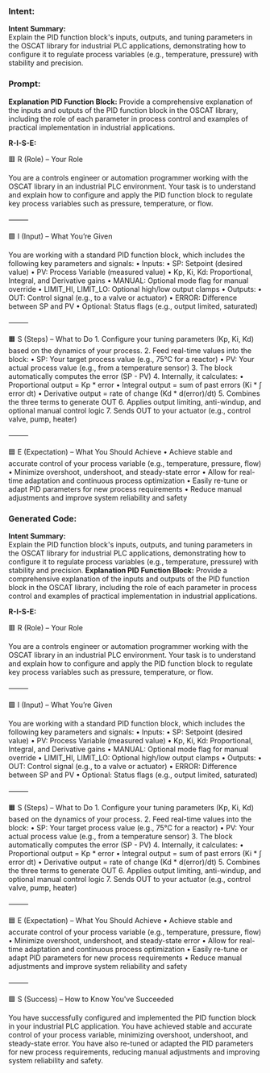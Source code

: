 ### Intent:
**Intent Summary:**  
Explain the PID function block's inputs, outputs, and tuning parameters in the OSCAT library for industrial PLC applications, demonstrating how to configure it to regulate process variables (e.g., temperature, pressure) with stability and precision.

### Prompt:
**Explanation PID Function Block:**
Provide a comprehensive explanation of the inputs and outputs of the PID function block in the OSCAT library, including the role of each parameter in process control and examples of practical implementation in industrial applications.

**R-I-S-E:**

🟥 R (Role) – Your Role

You are a controls engineer or automation programmer working with the OSCAT library in an industrial PLC environment. Your task is to understand and explain how to configure and apply the PID function block to regulate key process variables such as pressure, temperature, or flow.

⸻

🟩 I (Input) – What You’re Given

You are working with a standard PID function block, which includes the following key parameters and signals:
	•	Inputs:
	•	SP: Setpoint (desired value)
	•	PV: Process Variable (measured value)
	•	Kp, Ki, Kd: Proportional, Integral, and Derivative gains
	•	MANUAL: Optional mode flag for manual override
	•	LIMIT_HI, LIMIT_LO: Optional high/low output clamps
	•	Outputs:
	•	OUT: Control signal (e.g., to a valve or actuator)
	•	ERROR: Difference between SP and PV
	•	Optional: Status flags (e.g., output limited, saturated)

⸻

🟧 S (Steps) – What to Do
	1.	Configure your tuning parameters (Kp, Ki, Kd) based on the dynamics of your process.
	2.	Feed real-time values into the block:
	•	SP: Your target process value (e.g., 75°C for a reactor)
	•	PV: Your actual process value (e.g., from a temperature sensor)
	3.	The block automatically computes the error (SP - PV)
	4.	Internally, it calculates:
	•	Proportional output = Kp * error
	•	Integral output = sum of past errors (Ki * ∫ error dt)
	•	Derivative output = rate of change (Kd * d(error)/dt)
	5.	Combines the three terms to generate OUT
	6.	Applies output limiting, anti-windup, and optional manual control logic
	7.	Sends OUT to your actuator (e.g., control valve, pump, heater)

⸻

🟦 E (Expectation) – What You Should Achieve
	•	Achieve stable and accurate control of your process variable (e.g., temperature, pressure, flow)
	•	Minimize overshoot, undershoot, and steady-state error
	•	Allow for real-time adaptation and continuous process optimization
	•	Easily re-tune or adapt PID parameters for new process requirements
	•	Reduce manual adjustments and improve system reliability and safety

### Generated Code:
**Intent Summary:**  
Explain the PID function block's inputs, outputs, and tuning parameters in the OSCAT library for industrial PLC applications, demonstrating how to configure it to regulate process variables (e.g., temperature, pressure) with stability and precision.
**Explanation PID Function Block:**
Provide a comprehensive explanation of the inputs and outputs of the PID function block in the OSCAT library, including the role of each parameter in process control and examples of practical implementation in industrial applications.

**R-I-S-E:**

🟥 R (Role) – Your Role

You are a controls engineer or automation programmer working with the OSCAT library in an industrial PLC environment. Your task is to understand and explain how to configure and apply the PID function block to regulate key process variables such as pressure, temperature, or flow.

⸻

🟩 I (Input) – What You’re Given

You are working with a standard PID function block, which includes the following key parameters and signals:
	•	Inputs:
	•	SP: Setpoint (desired value)
	•	PV: Process Variable (measured value)
	•	Kp, Ki, Kd: Proportional, Integral, and Derivative gains
	•	MANUAL: Optional mode flag for manual override
	•	LIMIT_HI, LIMIT_LO: Optional high/low output clamps
	•	Outputs:
	•	OUT: Control signal (e.g., to a valve or actuator)
	•	ERROR: Difference between SP and PV
	•	Optional: Status flags (e.g., output limited, saturated)

⸻

🟧 S (Steps) – What to Do
	1.	Configure your tuning parameters (Kp, Ki, Kd) based on the dynamics of your process.
	2.	Feed real-time values into the block:
	•	SP: Your target process value (e.g., 75°C for a reactor)
	•	PV: Your actual process value (e.g., from a temperature sensor)
	3.	The block automatically computes the error (SP - PV)
	4.	Internally, it calculates:
	•	Proportional output = Kp * error
	•	Integral output = sum of past errors (Ki * ∫ error dt)
	•	Derivative output = rate of change (Kd * d(error)/dt)
	5.	Combines the three terms to generate OUT
	6.	Applies output limiting, anti-windup, and optional manual control logic
	7.	Sends OUT to your actuator (e.g., control valve, pump, heater)

⸻

🟦 E (Expectation) – What You Should Achieve
	•	Achieve stable and accurate control of your process variable (e.g., temperature, pressure, flow)
	•	Minimize overshoot, undershoot, and steady-state error
	•	Allow for real-time adaptation and continuous process optimization
	•	Easily re-tune or adapt PID parameters for new process requirements
	•	Reduce manual adjustments and improve system reliability and safety

⸻

🟪 S (Success) – How to Know You've Succeeded

You have successfully configured and implemented the PID function block in your industrial PLC application. You have achieved stable and accurate control of your process variable, minimizing overshoot, undershoot, and steady-state error. You have also re-tuned or adapted the PID parameters for new process requirements, reducing manual adjustments and improving system reliability and safety.
